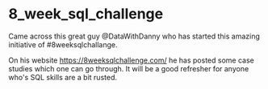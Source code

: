 # 8_week_sql_challenge

Came across this great guy @DataWithDanny who has started this amazing initiative of #8weeksqlchallange.

On his website https://8weeksqlchallenge.com/ he has posted some case studies which one can go through. It will be a good refresher for anyone who's SQL skills are a bit rusted. 
